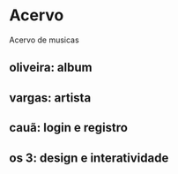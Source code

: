 # Acervo
Acervo de musicas

## oliveira: album ##
## vargas: artista ##
## cauã: login e registro ##
## os 3: design e interatividade ##
